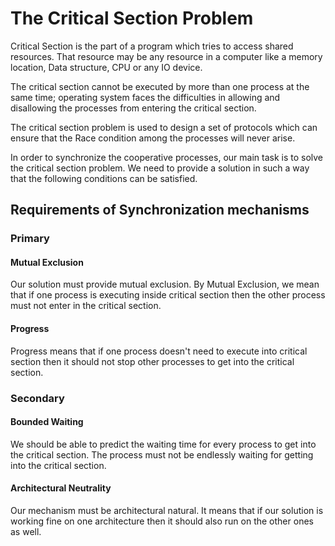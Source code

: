# The Critical Section Problem

Critical Section is the part of a program which tries to access shared resources. That resource may be any resource in a computer like a memory location, Data structure, CPU or any IO device.

The critical section cannot be executed by more than one process at the same time; operating system faces the difficulties in allowing and disallowing the processes from entering the critical section.

The critical section problem is used to design a set of protocols which can ensure that the Race condition among the processes will never arise.

In order to synchronize the cooperative processes, our main task is to solve the critical section problem. We need to provide a solution in such a way that the following conditions can be satisfied.

## Requirements of Synchronization mechanisms

### Primary

#### Mutual Exclusion

Our solution must provide mutual exclusion. By Mutual Exclusion, we mean that if one process is executing inside critical section then the other process must not enter in the critical section.


#### Progress

Progress means that if one process doesn't need to execute into critical section then it should not stop other processes to get into the critical section.

### Secondary

#### Bounded Waiting

We should be able to predict the waiting time for every process to get into the critical section. The process must not be endlessly waiting for getting into the critical section.

#### Architectural Neutrality

Our mechanism must be architectural natural. It means that if our solution is working fine on one architecture then it should also run on the other ones as well.
